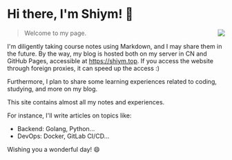 # Hi there, I'm Shiym! :wave:
<img align="right" src="https://github-readme-stats.vercel.app/api?username=ZYM66&show_icons=true&icon_color=CE1D2D&text_color=718096&bg_color=ffffff&hide_title=true" />

> Welcome to my page.

I'm diligently taking course notes using Markdown, and I may share them in the future. By the way, my blog is hosted both on my server in CN and GitHub Pages, accessible at https://shiym.top. If you access the website through foreign proxies, it can speed up the access :)

Furthermore, I plan to share some learning experiences related to coding, studying, and more on my blog.

This site contains almost all my notes and experiences.

For instance, I'll write articles on topics like:
- Backend: Golang, Python...
- DevOps: Docker, GitLab CI/CD...

Wishing you a wonderful day! :smile:
